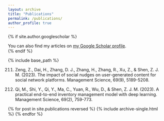 ```yaml
---
layout: archive
title: "Publications"
permalink: /publications/
author_profile: true
---
```


{% if site.author.googlescholar %}
  <div class="wordwrap">You can also find my articles on <a href="{{site.author.googlescholar}}">my Google Scholar profile</a>.</div>
{% endif %}

{% include base_path %}

211. Zeng, Z., Dai, H., Zhang, D. J., Zhang, H., Zhang, R., Xu, Z., & Shen, Z. J. M. (2023). The impact of social nudges on user-generated content for social network platforms. Management Science, 69(9), 5189-5208.

210. Qi, M., Shi, Y., Qi, Y., Ma, C., Yuan, R., Wu, D., & Shen, Z. J. M. (2023). A practical end-to-end inventory management model with deep learning. Management Science, 69(2), 759-773.


{% for post in site.publications reversed %}
  {% include archive-single.html %}
{% endfor %}



